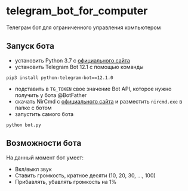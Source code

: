 # telegram_bot_for_computer
Телеграм бот для ограниченного управления компьютером

## Запуск бота
- установить Python 3.7 с [официального сайта](https://www.python.org/)
- установить Telegram Bot 12.1 с помощью команды
```
pip3 install python-telegram-bot==12.1.0
```
- подставить в `TG_TOKEN` свое значение Bot API, которое нужно получить у бота @BotFather
- скачать NirCmd с [официального сайта](http://www.nirsoft.net/utils/nircmd.html) и разместить `nircmd.exe` в папке с ботом
- запустить самого бота 
```
python bot.py
```

## Возможности бота
На данный момент бот умеет:
- Вкл/выкл звук
- Ставить громкость, кратное десяти (10, 20, 30, ..., 100)
- Прибавлять, убавлять громкость на 1%
